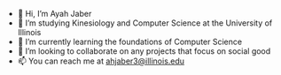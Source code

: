- 👋 Hi, I’m Ayah Jaber
- 👀 I’m studying Kinesiology and Computer Science at the University of Illinois
- 🌱 I’m currently learning the foundations of Computer Science
- 💞️ I’m looking to collaborate on any projects that focus on social good
- 📫 You can reach me at ahjaber3@illinois.edu

<!---
ayahjaber/ayahjaber is a ✨ special ✨ repository because its `README.md` (this file) appears on your GitHub profile.
You can click the Preview link to take a look at your changes.
--->
